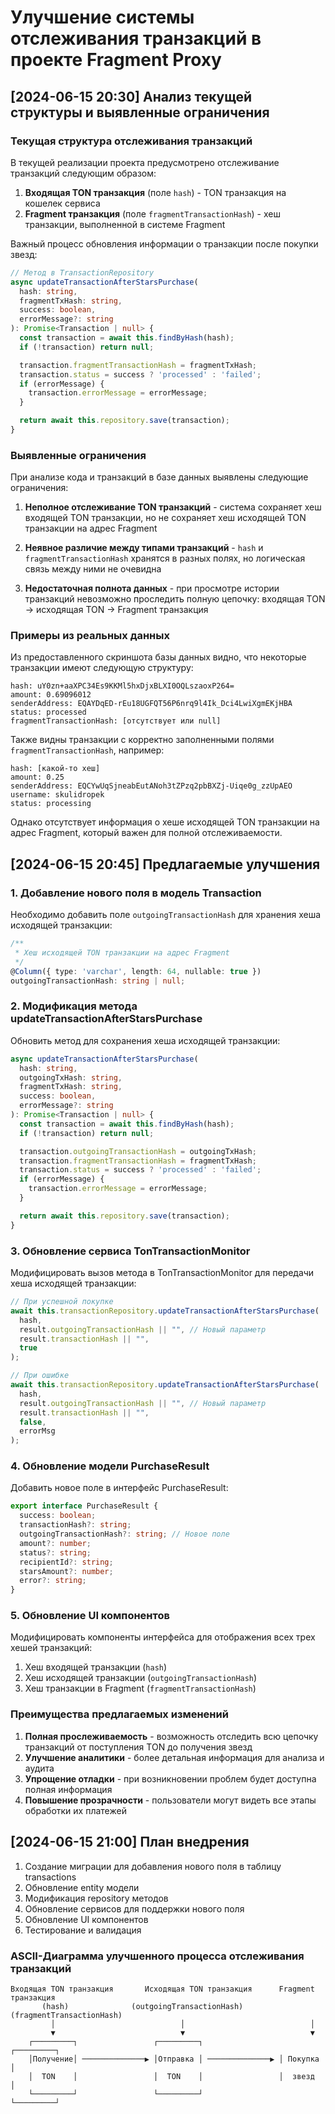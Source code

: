 # Улучшение системы отслеживания транзакций в проекте Fragment Proxy

## [2024-06-15 20:30] Анализ текущей структуры и выявленные ограничения

### Текущая структура отслеживания транзакций

В текущей реализации проекта предусмотрено отслеживание транзакций следующим образом:

1. **Входящая TON транзакция** (поле `hash`) - TON транзакция на кошелек сервиса
2. **Fragment транзакция** (поле `fragmentTransactionHash`) - хеш транзакции, выполненной в системе Fragment

Важный процесс обновления информации о транзакции после покупки звезд:

```typescript
// Метод в TransactionRepository
async updateTransactionAfterStarsPurchase(
  hash: string, 
  fragmentTxHash: string, 
  success: boolean,
  errorMessage?: string
): Promise<Transaction | null> {
  const transaction = await this.findByHash(hash);
  if (!transaction) return null;

  transaction.fragmentTransactionHash = fragmentTxHash;
  transaction.status = success ? 'processed' : 'failed';
  if (errorMessage) {
    transaction.errorMessage = errorMessage;
  }

  return await this.repository.save(transaction);
}
```

### Выявленные ограничения

При анализе кода и транзакций в базе данных выявлены следующие ограничения:

1. **Неполное отслеживание TON транзакций** - система сохраняет хеш входящей TON транзакции, но не сохраняет хеш исходящей TON транзакции на адрес Fragment
   
2. **Неявное различие между типами транзакций** - `hash` и `fragmentTransactionHash` хранятся в разных полях, но логическая связь между ними не очевидна

3. **Недостаточная полнота данных** - при просмотре истории транзакций невозможно проследить полную цепочку: входящая TON → исходящая TON → Fragment транзакция

### Примеры из реальных данных

Из предоставленного скриншота базы данных видно, что некоторые транзакции имеют следующую структуру:

```
hash: uY0zn+aaXPC34Es9KKMl5hxDjxBLXI0OQLszaoxP264=
amount: 0.69096012
senderAddress: EQAYDqED-rEu18UGFQT56P6nrq9l4Ik_Dci4LwiXgmEKjHBA
status: processed
fragmentTransactionHash: [отсутствует или null]
```

Также видны транзакции с корректно заполненными полями `fragmentTransactionHash`, например:

```
hash: [какой-то хеш]
amount: 0.25
senderAddress: EQCYwUqSjneabEutANoh3tZPzq2pbBXZj-Uiqe0g_zzUpAEO
username: skulidropek
status: processing
```

Однако отсутствует информация о хеше исходящей TON транзакции на адрес Fragment, который важен для полной отслеживаемости.

## [2024-06-15 20:45] Предлагаемые улучшения

### 1. Добавление нового поля в модель Transaction

Необходимо добавить поле `outgoingTransactionHash` для хранения хеша исходящей транзакции:

```typescript
/**
 * Хеш исходящей TON транзакции на адрес Fragment
 */
@Column({ type: 'varchar', length: 64, nullable: true })
outgoingTransactionHash: string | null;
```

### 2. Модификация метода updateTransactionAfterStarsPurchase

Обновить метод для сохранения хеша исходящей транзакции:

```typescript
async updateTransactionAfterStarsPurchase(
  hash: string, 
  outgoingTxHash: string,
  fragmentTxHash: string, 
  success: boolean,
  errorMessage?: string
): Promise<Transaction | null> {
  const transaction = await this.findByHash(hash);
  if (!transaction) return null;

  transaction.outgoingTransactionHash = outgoingTxHash;
  transaction.fragmentTransactionHash = fragmentTxHash;
  transaction.status = success ? 'processed' : 'failed';
  if (errorMessage) {
    transaction.errorMessage = errorMessage;
  }

  return await this.repository.save(transaction);
}
```

### 3. Обновление сервиса TonTransactionMonitor

Модифицировать вызов метода в TonTransactionMonitor для передачи хеша исходящей транзакции:

```typescript
// При успешной покупке
await this.transactionRepository.updateTransactionAfterStarsPurchase(
  hash,
  result.outgoingTransactionHash || "", // Новый параметр
  result.transactionHash || "",
  true
);

// При ошибке
await this.transactionRepository.updateTransactionAfterStarsPurchase(
  hash,
  result.outgoingTransactionHash || "", // Новый параметр
  result.transactionHash || "",
  false,
  errorMsg
);
```

### 4. Обновление модели PurchaseResult

Добавить новое поле в интерфейс PurchaseResult:

```typescript
export interface PurchaseResult {
  success: boolean;
  transactionHash?: string;
  outgoingTransactionHash?: string; // Новое поле
  amount?: number;
  status?: string;
  recipientId?: string;
  starsAmount?: number;
  error?: string;
}
```

### 5. Обновление UI компонентов

Модифицировать компоненты интерфейса для отображения всех трех хешей транзакций:

1. Хеш входящей транзакции (`hash`)
2. Хеш исходящей транзакции (`outgoingTransactionHash`)
3. Хеш транзакции в Fragment (`fragmentTransactionHash`)

### Преимущества предлагаемых изменений

1. **Полная прослеживаемость** - возможность отследить всю цепочку транзакций от поступления TON до получения звезд
2. **Улучшение аналитики** - более детальная информация для анализа и аудита
3. **Упрощение отладки** - при возникновении проблем будет доступна полная информация
4. **Повышение прозрачности** - пользователи могут видеть все этапы обработки их платежей

## [2024-06-15 21:00] План внедрения

1. Создание миграции для добавления нового поля в таблицу transactions
2. Обновление entity модели
3. Модификация repository методов
4. Обновление сервисов для поддержки нового поля
5. Обновление UI компонентов
6. Тестирование и валидация

### ASCII-Диаграмма улучшенного процесса отслеживания транзакций

```
Входящая TON транзакция       Исходящая TON транзакция      Fragment транзакция
       (hash)              (outgoingTransactionHash)    (fragmentTransactionHash)
         │                            │                            │
         ▼                            ▼                            ▼
    ┌─────────┐                 ┌─────────┐                 ┌─────────┐
    │Получение│ ──────────────▶ │Отправка │ ──────────────▶ │ Покупка │
    │  TON    │                 │  TON    │                 │  звезд  │
    └─────────┘                 └─────────┘                 └─────────┘
``` 